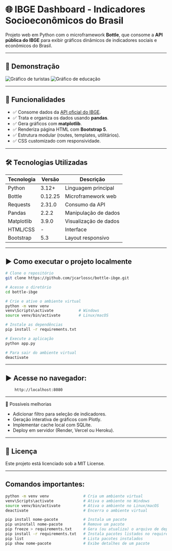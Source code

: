 # 🌐 IBGE Dashboard - Indicadores Socioeconômicos do Brasil

Projeto web em Python com o microframework **Bottle**, que consome a **API pública do IBGE** para exibir gráficos dinâmicos de indicadores sociais e econômicos do Brasil.

---

## 🚀 Demonstração

![Gráfico de turistas](static/data/chegada_turistas.png)
![Gráfico de educação](static/data/gastos_educacao.png)

---

## 🧠 Funcionalidades

- ✅ Consome dados da [API oficial do IBGE](https://servicodados.ibge.gov.br).
- ✅ Trata e organiza os dados usando **pandas**.
- ✅ Gera gráficos com **matplotlib**.
- ✅ Renderiza página HTML com **Bootstrap 5**.
- ✅ Estrutura modular (routes, templates, utilitários).
- ✅ CSS customizado com responsividade.

---

## 🛠️ Tecnologias Utilizadas

| Tecnologia     | Versão     | Descrição                              |
|----------------|------------|----------------------------------------|
| Python         | 3.12+      | Linguagem principal                    |
| Bottle         | 0.12.25    | Microframework web                     |
| Requests       | 2.31.0     | Consumo da API                         |
| Pandas         | 2.2.2      | Manipulação de dados                   |
| Matplotlib     | 3.9.0      | Visualização de dados                  |
| HTML/CSS       | -          | Interface                             |
| Bootstrap      | 5.3        | Layout responsivo                      |

---

## ▶️ Como executar o projeto localmente

```bash
# Clone o repositório
git clone https://github.com/jcarlossc/bottle-ibge.git

# Acesse o diretório
cd bottle-ibge

# Crie e ative o ambiente virtual
python -m venv venv
venv\Scripts\activate           # Windows
source venv/bin/activate        # Linux/macOS

# Instale as dependências
pip install -r requirements.txt

# Execute a aplicação
python app.py

# Para sair do ambiente virtual
deactivate
```
---

## ▶️ Acesse no navegador: 
```
    http://localhost:8080
```

---

📌 Possíveis melhorias
- Adicionar filtro para seleção de indicadores.
- Geração interativa de gráficos com Plotly.
- Implementar cache local com SQLite.
- Deploy em servidor (Render, Vercel ou Heroku).

---

## 📄 Licença
Este projeto está licenciado sob a MIT License.

---

## Comandos importantes:

```bash
python -m venv venv               # Cria um ambiente virtual
venv\Scripts\activate             # Ativa o ambiente no Windows
source venv/bin/activate          # Ativa o ambiente no Linux/macOS
deactivate                        # Encerra o ambiente virtual

pip install nome-pacote           # Instala um pacote
pip uninstall nome-pacote         # Remove um pacote
pip freeze > requirements.txt     # Gera (ou atualiza) o arquivo de dependências
pip install -r requirements.txt   # Instala pacotes listados no requirements.txt
pip list                          # Lista pacotes instalados
pip show nome-pacote              # Exibe detalhes de um pacote
```